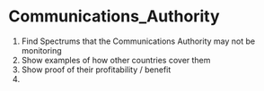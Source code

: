 # Communications_Authority

1.  Find Spectrums that the Communications Authority may not be monitoring
2.  Show examples of how other countries cover them
3.  Show proof of their profitability / benefit
4.  
